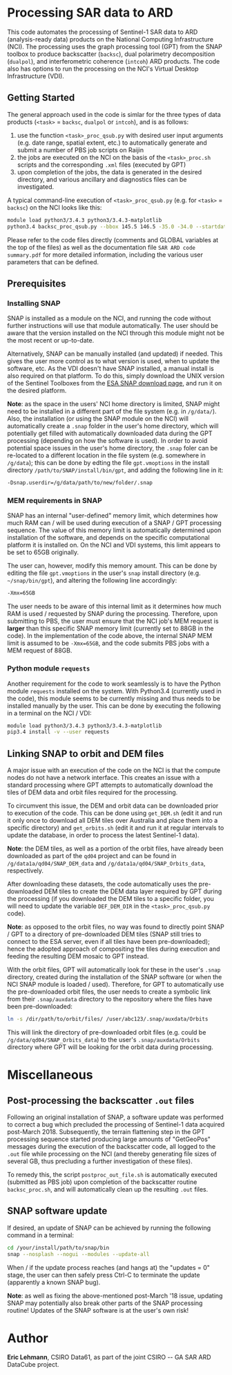 # Processing SAR data to ARD

This code automates the processing of Sentinel-1 SAR data to ARD (analysis-ready data) products on the National Computing Infrastructure (NCI). The processing uses the graph processing tool (GPT) from the SNAP toolbox to produce backscatter (`backsc`), dual polarimetry decomposition (`dualpol`), and interferometric coherence (`intcoh`) ARD products. The code also has options to run the processing on the NCI's Virtual Desktop Infrastructure (VDI).


## Getting Started

The general approach used in the code is simlar for the three types of data products (`<task>` = `backsc`, `dualpol` or `intcoh`), and is as follows:
1. use the function `<task>_proc_qsub.py` with desired user input arguments (e.g. date range, spatial extent, etc.) to automatically generate and submit a number of PBS job scripts on Raijin
1. the jobs are executed on the NCI on the basis of the `<task>_proc.sh` scripts and the corresponding `.xml` files (executed by GPT)
1. upon completion of the jobs, the data is generated in the desired directory, and various ancillary and diagnostics files can be investigated.
 
A typical command-line execution of `<task>_proc_qsub.py` (e.g. for `<task>` = `backsc`) on the NCI looks like this:

```bash
module load python3/3.4.3 python3/3.4.3-matplotlib
python3.4 backsc_proc_qsub.py --bbox 145.5 146.5 -35.0 -34.0 --startdate 2018-01-01 --enddate 2018-01-30 --jobs_basename /g/data/prj999/user123/test_log/ --base_save_dir /g/data/prj999/user123/test_proc_output/
```

Please refer to the code files directly (comments and GLOBAL variables at the top of the files) as well as the documentation file `SAR ARD code summary.pdf` for more detailed information, including the various user parameters that can be defined.


## Prerequisites

### Installing SNAP

SNAP is installed as a module on the NCI, and running the code without further instructions will use that module automatically. The user should be aware that the version installed on the NCI through this module might not be the most recent or up-to-date.

Alternatively, SNAP can be manually installed (and updated) if needed. This gives the user more control as to what version is used, when to update the software, etc. As the VDI doesn't have SNAP installed, a manual install is also required on that platform. To do this, simply download the UNIX version of the Sentinel Toolboxes from the [ESA SNAP download page](https://step.esa.int/main/download/snap-download/), and run it on the desired platform.

**Note**: as the space in the users' NCI home directory is limited, SNAP might need to be installed in a different part of the file system (e.g. in `/g/data/`). Also, the installation (or using the SNAP module on the NCI) will automatically create a `.snap` folder in the user's home directory, which will potentially get filled with automatically downloaded data during the GPT processing (depending on how the software is used). In order to avoid potential space issues in the user's home directory, the `.snap` foler can be re-located to a different location in the file system (e.g. somewhere in `/g/data`); this can be done by edting the file `gpt.vmoptions` in the install directory `/path/to/SNAP/install/bin/gpt`, and adding the following line in it:

```bash
-Dsnap.userdir=/g/data/path/to/new/folder/.snap
```

### MEM requirements in SNAP

SNAP has an internal "user-defined" memory limit, which determines how much RAM can / will be used during execution of a SNAP / GPT processing sequence. The value of this memory limit is automatically determined upon installation of the software, and depends on the specific computational platform it is installed on. On the NCI and VDI systems, this limit appears to be set to 65GB originally.

The user can, however, modify this memory amount. This can be done by editing the file `gpt.vmoptions` in the user's `snap` install directory (e.g. `~/snap/bin/gpt`), and altering the following line accordingly:

```bash
-Xmx=65GB
```

The user needs to be aware of this internal limit as it determines how much RAM is used / requested by SNAP during the processing. Therefore, upon submitting to PBS, the user must ensure that the NCI job's MEM request is **larger** than this specific SNAP memory limit (currently set to 88GB in the code). In the implementation of the code above, the internal SNAP MEM limit is assumed to be `-Xmx=65GB`, and the code submits PBS jobs with a MEM request of 88GB. 


### Python module `requests`

Another requirement for the code to work seamlessly is to have the Python module `requests` installed on the system. With Python3.4 (currently used in the code), this module seems to be currently missing and thus needs to be installed manually by the user. This can be done by executing the following in a terminal on the NCI / VDI:

```bash
module load python3/3.4.3 python3/3.4.3-matplotlib
pip3.4 install -v --user requests
```

## Linking SNAP to orbit and DEM files

A major issue with an execution of the code on the NCI is that the compute nodes do not have a network interface. This creates an issue with a standard processing where GPT attempts to automatically download the tiles of DEM data and orbit files required for the processing.

To circumvent this issue, the DEM and orbit data can be downloaded prior to execution of the code. This can be done using `get_DEM.sh` (edit it and run it only once to download all DEM tiles over Australia and place them into a specific directory) and `get_orbits.sh` (edit it and run it at regular intervals to update the database, in order to process the latest Sentinel-1 data).

**Note**: the DEM tiles, as well as a portion of the orbit files, have already been downloaded as part of the `qd04` project and can be found in `/g/data1a/qd04/SNAP_DEM_data` and `/g/data1a/qd04/SNAP_Orbits_data`, respectively.

After downloading these datasets, the code automatically uses the pre-downloaded DEM tiles to create the DEM data layer required by GPT during the processing (if you downloaded the DEM tiles to a specific folder, you will need to update the variable `DEF_DEM_DIR` in the `<task>_proc_qsub.py` code).

**Note**: as opposed to the orbit files, no way was found to directly point SNAP / GPT to a directory of pre-downloaded DEM tiles (SNAP still tries to connect to the ESA server, even if all tiles have been pre-downloaded); hence the adopted approach of compositing the tiles during execution and feeding the resulting DEM mosaic to GPT instead.

With the orbit files, GPT will automatically look for these in the user's `.snap` directory, created during the installation of the SNAP software (or when the NCI SNAP module is loaded / used). Therefore, for GPT to automatically use the pre-downloaded orbit files, the user needs to create a symbolic link from their `.snap/auxdata` directory to the repository where the files have been pre-downloaded:

```bash
ln -s /dir/path/to/orbit/files/ /user/abc123/.snap/auxdata/Orbits
```

This will link the directory of pre-downloaded orbit files (e.g. could be `/g/data/qd04/SNAP_Orbits_data`) to the user's `.snap/auxdata/Orbits` directory where GPT will be looking for the orbit data during processing.

# Miscellaneous

## Post-processing the backscatter `.out` files

Following an original installation of SNAP, a software update was performed to correct a bug which precluded the processing of Sentinel-1 data acquired post-March 2018. Subsequently, the terrain flattening step in the GPT processing sequence started producing large amounts of "GetGeoPos" messages during the execution of the backscatter code, all logged to the `.out` file while processing on the NCI (and thereby generating file sizes of several GB, thus precluding a further investigation of these files). 

To remedy this, the script `postproc_out_file.sh` is automatically executed (submitted as PBS job) upon completion of the backscatter routine `backsc_proc.sh`, and will automatically clean up the resulting `.out` files.

## SNAP software update

If desired, an update of SNAP can be achieved by running the following command in a terminal:

```bash
cd /your/install/path/to/snap/bin
snap --nosplash --nogui --modules --update-all
```

When / if the update process reaches (and hangs at) the "updates = 0" stage, the user can then safely press Ctrl-C to terminate the update (apparently a known SNAP bug). 

**Note**: as well as fixing the above-mentioned post-March '18 issue, updating SNAP may potentially also break other parts of the SNAP processing routine! Updates of the SNAP software is at the user's own risk!


# Author
**Eric Lehmann**, CSIRO Data61, as part of the joint CSIRO -- GA SAR ARD DataCube project.

